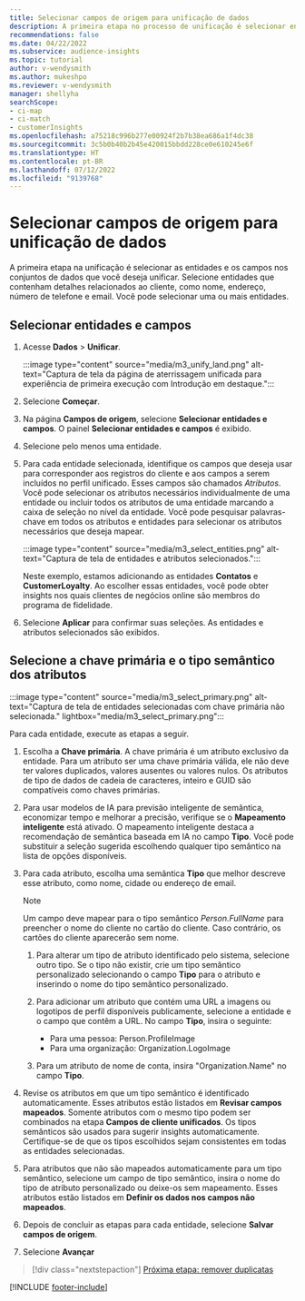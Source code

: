 ```yaml
---
title: Selecionar campos de origem para unificação de dados
description: A primeira etapa no processo de unificação é selecionar entidades, atributos, chaves primárias e tipos semânticos para mapear dados para o perfil de cliente unificado.
recommendations: false
ms.date: 04/22/2022
ms.subservice: audience-insights
ms.topic: tutorial
author: v-wendysmith
ms.author: mukeshpo
ms.reviewer: v-wendysmith
manager: shellyha
searchScope:
- ci-map
- ci-match
- customerInsights
ms.openlocfilehash: a75218c996b277e00924f2b7b38ea686a1f4dc38
ms.sourcegitcommit: 3c5b0b40b2b45e420015bbdd228ce0e610245e6f
ms.translationtype: HT
ms.contentlocale: pt-BR
ms.lasthandoff: 07/12/2022
ms.locfileid: "9139768"
---
```

# <a name="select-source-fields-for-data-unification"></a>Selecionar campos de origem para unificação de dados

A primeira etapa na unificação é selecionar as entidades e os campos nos conjuntos de dados que você deseja unificar. Selecione entidades que contenham detalhes relacionados ao cliente, como nome, endereço, número de telefone e email. Você pode selecionar uma ou mais entidades.

## <a name="select-entities-and-fields"></a>Selecionar entidades e campos

1. Acesse **Dados** > **Unificar**.

   :::image type="content" source="media/m3_unify_land.png" alt-text="Captura de tela da página de aterrissagem unificada para experiência de primeira execução com Introdução em destaque.":::

1. Selecione **Começar**.

1. Na página **Campos de origem**, selecione **Selecionar entidades e campos**. O painel **Selecionar entidades e campos** é exibido.

1. Selecione pelo menos uma entidade.

1. Para cada entidade selecionada, identifique os campos que deseja usar para corresponder aos registros do cliente e aos campos a serem incluídos no perfil unificado. Esses campos são chamados *Atributos*. Você pode selecionar os atributos necessários individualmente de uma entidade ou incluir todos os atributos de uma entidade marcando a caixa de seleção no nível da entidade. Você pode pesquisar palavras-chave em todos os atributos e entidades para selecionar os atributos necessários que deseja mapear.

   :::image type="content" source="media/m3_select_entities.png" alt-text="Captura de tela de entidades e atributos selecionados.":::

   Neste exemplo, estamos adicionando as entidades **Contatos** e **CustomerLoyalty**. Ao escolher essas entidades, você pode obter insights nos quais clientes de negócios online são membros do programa de fidelidade.

1. Selecione **Aplicar** para confirmar suas seleções. As entidades e atributos selecionados são exibidos.

## <a name="select-primary-key-and-semantic-type-for-attributes"></a>Selecione a chave primária e o tipo semântico dos atributos

   :::image type="content" source="media/m3_select_primary.png" alt-text="Captura de tela de entidades selecionadas com chave primária não selecionada." lightbox="media/m3_select_primary.png":::

Para cada entidade, execute as etapas a seguir.

1. Escolha a **Chave primária**. A chave primária é um atributo exclusivo da entidade. Para um atributo ser uma chave primária válida, ele não deve ter valores duplicados, valores ausentes ou valores nulos. Os atributos de tipo de dados de cadeia de caracteres, inteiro e GUID são compatíveis como chaves primárias.

1. Para usar modelos de IA para previsão inteligente de semântica, economizar tempo e melhorar a precisão, verifique se o **Mapeamento inteligente** está ativado. O mapeamento inteligente destaca a recomendação de semântica baseada em IA no campo **Tipo**. Você pode substituir a seleção sugerida escolhendo qualquer tipo semântico na lista de opções disponíveis.

1. Para cada atributo, escolha uma semântica **Tipo** que melhor descreve esse atributo, como nome, cidade ou endereço de email.

   > [!NOTE]
   > Um campo deve mapear para o tipo semântico *Person.FullName* para preencher o nome do cliente no cartão do cliente. Caso contrário, os cartões do cliente aparecerão sem nome.

   1. Para alterar um tipo de atributo identificado pelo sistema, selecione outro tipo. Se o tipo não existir, crie um tipo semântico personalizado selecionando o campo **Tipo** para o atributo e inserindo o nome do tipo semântico personalizado.

   1. Para adicionar um atributo que contém uma URL a imagens ou logotipos de perfil disponíveis publicamente, selecione a entidade e o campo que contêm a URL. No campo **Tipo**, insira o seguinte:
      - Para uma pessoa: Person.ProfileImage
      - Para uma organização: Organization.LogoImage

   1. Para um atributo de nome de conta, insira "Organization.Name" no campo **Tipo**.

1. Revise os atributos em que um tipo semântico é identificado automaticamente. Esses atributos estão listados em **Revisar campos mapeados**. Somente atributos com o mesmo tipo podem ser combinados na etapa **Campos de cliente unificados**. Os tipos semânticos são usados para sugerir insights automaticamente. Certifique-se de que os tipos escolhidos sejam consistentes em todas as entidades selecionadas.

1. Para atributos que não são mapeados automaticamente para um tipo semântico, selecione um campo de tipo semântico, insira o nome do tipo de atributo personalizado ou deixe-os sem mapeamento. Esses atributos estão listados em **Definir os dados nos campos não mapeados**.

1. Depois de concluir as etapas para cada entidade, selecione **Salvar campos de origem**.

1. Selecione **Avançar**

> [!div class="nextstepaction"]
> [Próxima etapa: remover duplicatas](remove-duplicates.md)

[!INCLUDE [footer-include](includes/footer-banner.md)]
